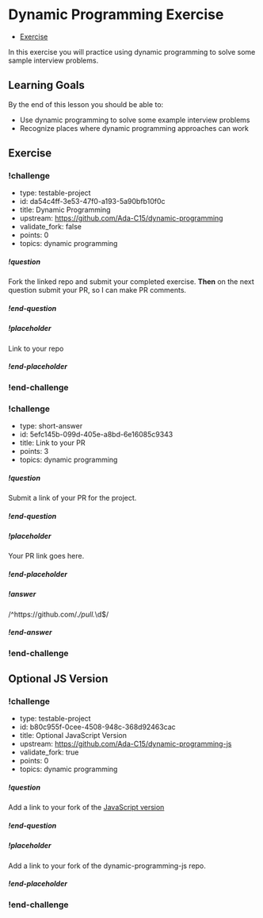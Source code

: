 # Dynamic Programming Exercise

* [Exercise](https://github.com/Ada-C15/dynamic-programming) 

In this exercise you will practice using dynamic programming to solve some sample interview problems.

## Learning Goals

By the end of this lesson you should be able to:

* Use dynamic programming to solve some example interview problems
* Recognize places where dynamic programming approaches can work

## Exercise

### !challenge

* type: testable-project
* id: da54c4ff-3e53-47f0-a193-5a90bfb10f0c
* title: Dynamic Programming
* upstream: https://github.com/Ada-C15/dynamic-programming
* validate_fork: false
* points: 0
* topics: dynamic programming

##### !question

Fork the linked repo and submit your completed exercise.  **Then** on the next question submit your PR, so I can make PR comments.

##### !end-question

##### !placeholder

Link to your repo

##### !end-placeholder

<!-- other optional sections -->
<!-- !hint - !end-hint (markdown, users can see after a failed attempt) -->
<!-- !rubric - !end-rubric (markdown, instructors can see while scoring a checkpoint) -->
<!-- !explanation - !end-explanation (markdown, students can see after answering correctly) -->

### !end-challenge

<!-- ======================= END CHALLENGE ======================= -->

<!-- >>>>>>>>>>>>>>>>>>>>>> BEGIN CHALLENGE >>>>>>>>>>>>>>>>>>>>>> -->
<!-- Replace everything in square brackets [] and remove brackets  -->

### !challenge

* type: short-answer
* id: 5efc145b-099d-405e-a8bd-6e16085c9343
* title: Link to your PR
* points: 3
* topics: dynamic programming

##### !question

Submit a link of your PR for the project.

##### !end-question

##### !placeholder

Your PR link goes here.

##### !end-placeholder

##### !answer

/^https:\/\/github.com\/.*\/pull.*\d$/

##### !end-answer

<!-- other optional sections -->
<!-- !hint - !end-hint (markdown, users can see after a failed attempt) -->
<!-- !rubric - !end-rubric (markdown, instructors can see while scoring a checkpoint) -->
<!-- !explanation - !end-explanation (markdown, students can see after answering correctly) -->

### !end-challenge

<!-- ======================= END CHALLENGE ======================= -->

## Optional JS Version

<!-- >>>>>>>>>>>>>>>>>>>>>> BEGIN CHALLENGE >>>>>>>>>>>>>>>>>>>>>> -->
<!-- Replace everything in square brackets [] and remove brackets  -->

### !challenge

* type: testable-project
* id: b80c955f-0cee-4508-948c-368d92463cac
* title: Optional JavaScript Version
* upstream: https://github.com/Ada-C15/dynamic-programming-js
* validate_fork: true
* points: 0
* topics: dynamic programming

##### !question

Add a link to your fork of the [JavaScript version](https://github.com/Ada-C15/dynamic-programming-js)

##### !end-question

##### !placeholder

Add a link to your fork of the dynamic-programming-js repo.

##### !end-placeholder

<!-- other optional sections -->
<!-- !hint - !end-hint (markdown, users can see after a failed attempt) -->
<!-- !rubric - !end-rubric (markdown, instructors can see while scoring a checkpoint) -->
<!-- !explanation - !end-explanation (markdown, students can see after answering correctly) -->

### !end-challenge

<!-- ======================= END CHALLENGE ======================= -->